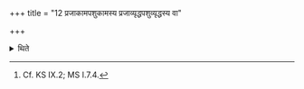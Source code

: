 +++
title = "12 प्रजाकामपशुकामस्य प्रजाव्यृद्धपशुव्यृद्धस्य वा"

+++

<details><summary>थिते</summary>

12. or he may do so in the case of a sacrificer desirous of progeny or of cattle or one devoid of progeny or of one devoid of cattle.[^1]   

[^1]: Cf. KS IX.2; MS I.7.4.
</details>
